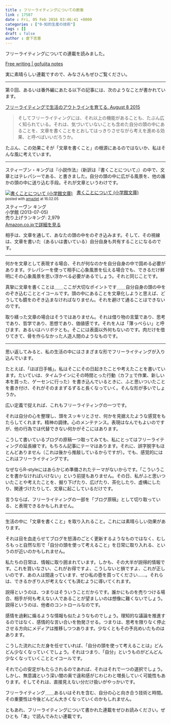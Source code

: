 ```yaml
---
title : フリーライティングについての断章
link : 17587
date : Fri, 05 Feb 2016 03:46:41 +0000
categories : ["0-知的生産の技術"]
tags : []
draft : false
author : 倉下忠憲
---
```


フリーライティングについての連載を読みました。

<a href="http://gofujita.net/freewriting.html">Free writing | gofujita notes</a>

実に素晴らしい連載ですので、みなさんもぜひご覧ください。

<hr />

第０回、あるいは番外編にあたる以下の記事には、次のようなことが書かれています。

<a href="http://gofujita.net/notes_freewriting.html">フリーライティングで生活のアウトラインを育てる. August 8 2015</a>

<blockquote>そしてフリーライティングには、それ以上の機能があることも、たぶん広く知られている。それは、気づいていないことも含めた自分の頭の中にあることを、文章を書くことをとおしてはっきりさせながら考えを進める効果、と呼べばいいだろうか。</blockquote>

たぶん、この効果こそが「文章を書くこと」の根源にあるのではないか、私はそんな風に考えています。

<hr />

スティーブン・キングは『小説作法』（新訳は『書くことについて』）の中で、文章とはテレパシーである、と書きました。自分の頭の中に広がる風景を、他の誰かの頭の中に送り込む手段。それが文章というわけです。

<div class="amazlet-box" style="margin-bottom:0px;"><div class="amazlet-image" style="float:left;margin:0px 12px 1px 0px;"><a href="http://www.amazon.co.jp/exec/obidos/ASIN/4094087648/rashita1000-22/ref=nosim/" name="amazletlink" target="_blank"><img src="http://ecx.images-amazon.com/images/I/515Kfe88SLL._SL160_.jpg" alt="書くことについて (小学館文庫)" style="border: none;" /></a></div><div class="amazlet-info" style="line-height:120%; margin-bottom: 10px"><div class="amazlet-name" style="margin-bottom:10px;line-height:120%"><a href="http://www.amazon.co.jp/exec/obidos/ASIN/4094087648/rashita1000-22/ref=nosim/" name="amazletlink" target="_blank">書くことについて (小学館文庫)</a><div class="amazlet-powered-date" style="font-size:80%;margin-top:5px;line-height:120%">posted with <a href="http://www.amazlet.com/" title="amazlet" target="_blank">amazlet</a> at 16.02.05</div></div><div class="amazlet-detail">スティーヴン キング <br />小学館 (2013-07-05)<br />売り上げランキング: 2,979<br /></div><div class="amazlet-sub-info" style="float: left;"><div class="amazlet-link" style="margin-top: 5px"><a href="http://www.amazon.co.jp/exec/obidos/ASIN/4094087648/rashita1000-22/ref=nosim/" name="amazletlink" target="_blank">Amazon.co.jpで詳細を見る</a></div></div></div><div class="amazlet-footer" style="clear: left"></div></div>


相手は、文章を通して、あなたの頭の中をのぞき込みます。そして、その視線は、文章を書いた（あるいは書いている）自分自身も共有することになるのです。

<hr />

何かを文章として表現する場合、それが何なのかを自分自身の中で固める必要があります。テレパシーを使って相手に心象風景を伝える場合でも、できるだけ鮮明にその心象風景を思い浮かべる必要があるでしょう。それと同じことです。

真摯に文章を書くことは＿＿ここが大切なポイントです＿＿自分自身の頭の中をのぞき込むこととイコールです。頭の中にあることを文章化しようと思えば、どうしても鏡をのぞき込まなければなりません。それを避けて通ることはできないのです。

取り繕った文章の場合はそうではありません。それは借り物の言葉であり、思考であり、哲学であり、思想であり、価値感です。それを人は「薄っぺらい」と呼びます、あるいはハリボテとも。そこには表面以外何もないのです。肉だけを借りてきて、骨を作らなかった人造人間のようなものです。

<hr />

思い返してみると、私の生活の中にはさまざまな形でフリーライティングが入り込んでいます。

たとえば、「ほぼ日手帳」。私はそこにその日起きたことや考えたことを書いています。たいていは、タイムラインにその時間とった行動（カフェで作業、新しい本を買った、ゲーセンに行った）を書き込んでいるときに、ふと思いついたことを書き付け、それがそのままずるずると長くなっていく。そんな形が多いでしょうか。

広い定義で捉えれば、これもフリーライティングの一つです。

それは自分の心を整理し、頭をスッキリとさせ、何かを見据えたような感覚をもたらしてくれます。精神の調律。心のメンテナンス。表現はなんでもよいのですが、他の行為では代替できない何かがそこにはあります。

こうして書いているブログの原稿一つ取ってみても、私にとってはフリーライティングの延長線です。もちろん記事にテーマはあります。それに、誤字脱字もほとんどありません（これは後から推敲しているからですが）。でも、感覚的にはこれはフリーライティングです。

なぜならR-styleにはあらかじめ準備されたテーマがないからです。「こういうことを書かなければいけない」という前提もありません。その日、私がふと思いついたことや考えたことを、掘り下げたり、広げたり、茶化したり、虚構にしたり、関連づけたりして、文章に起こしているだけです。

言うならば、フリーライティングの一部を「ブログ原稿」として切り取っている、と表現できるかもしれません。

<hr />

生活の中に「文章を書くこと」を取り入れること。これには素晴らしい効果があります。

それは目を血走らせてブログを怒濤のごとく更新するようなものではなく、むしろもっと自然な形で「自分の頭を使って考えること」を日常に取り入れる、というのが近いのかもしれません。

私たちの日常は、情報に取り囲まれています。しかも、その大半が説得的情報です。これを買いなさい、これがお得ですよ、こうしないと損ですよ、これが正しいのです、あの人は間違っています、ぜひ私の壺を買ってください……。それらは、できるかぎり人が考えなくても済むように導いてくれます。

説得というのは、つまりはそういうことだからです。誰かにものを売りつける場合、相手が何も考えない人であることが望ましいのは想像に難くないでしょう。説得というのは、他者のコントロールなのです。

感情を過剰に煽るような情報も似たようなものでしょう。理知的な議論を推進するのではなく、感情的な言い合いを勃発させる。つまりは、思考を限りなく停止させる方向にメディアは推移しつつあります。少なくともその予兆めいたものはあります。

こうした流れにただ身を任せていれば、「自分の頭を使って考えることは」どんどん少なくなっていくでしょう。それはつまり、「自分」というものがどんどん少なくなっていくこととイコールです。

それで心の安定がもたらされるのであれば、それはそれで一つの選択でしょう。しかし、無意識という深い闇の奥で違和感がじわじわと増長していく可能性もあります。そしてそれは、直接見えない分だけ扱いがやっかいです。

フリーライティング＿＿あるいはそれを含む、自分の心と向き合う技術と時間。その重要性は今後どんどん大きくなっていくのかもしれません。

ともあれ、フリーライティングについて書かれた連載をぜひお読みください。ぜひとも「本」で読んでみたい連載です。